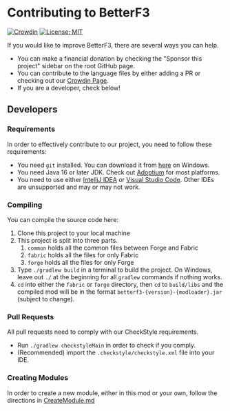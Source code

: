 # Contributing to BetterF3
[![Crowdin](https://badges.crowdin.net/betterf3/localized.svg)](https://crowdin.com/project/betterf3) [![License: MIT](https://img.shields.io/badge/License-MIT-2230f2.svg)](https://github.com/cominixo/BetterF3/blob/architectury/1.17.1/LICENSE.txt)

If you would like to improve BetterF3, there are several ways you can help.
* You can make a financial donation by checking the "Sponsor this project" sidebar on the root GitHub page.
* You can contribute to the language files by either adding a PR or checking out our [Crowdin Page](https://crowdin.com/project/betterf3).
* If you are a developer, check below!

## Developers

### Requirements
In order to effectively contribute to our project, you need to follow these requirements:
* You need `git` installed. You can download it from [here](https://gitforwindows.org/) on Windows.
* You need Java 16 or later JDK. Check out [Adoptium](https://adoptium.net/) for most platforms.
* You need to use either [IntelliJ IDEA](https://www.jetbrains.com/idea/) or [Visual Studio Code](https://code.visualstudio.com/). Other IDEs are unsupported and may or may not work.

### Compiling
You can compile the source code here:
1. Clone this project to your local machine
2. This project is split into three parts.
    1. `common` holds all the common files between Forge and Fabric
    2. `fabric` holds all the files for only Fabric
    3. `forge` holds all the files for only Forge
3. Type `./gradlew build` in a terminal to build the project. On Windows, leave out `./` at the beginning for all
   `gradlew` commands if nothing works.
4. `cd` into either the `fabric` or `forge` directory, then `cd` to `build/libs` and the compiled mod will be in the
   format `betterf3-{version}-{modloader}.jar` (subject to change).

### Pull Requests
All pull requests need to comply with our CheckStyle requirements.
* Run `./gradlew checkstyleMain` in order to check if you comply.
* (Recommended) import the `.checkstyle/checkstyle.xml` file into your IDE.

### Creating Modules
In order to create a new module, either in this mod or your own, follow the directions in [CreateModule.md](docs/developers/CreateModule.md)
